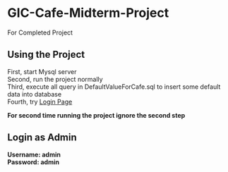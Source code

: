 # GIC-Cafe-Midterm-Project
For Completed Project

## Using the Project
First, start Mysql server<br>
Second, run the project normally<br>
Third, execute all query in DefaultValueForCafe.sql to insert some default data into database<br>
Fourth, try [Login Page](http://localhost:8080/login)<br>

**For second time running the project ignore the second step**<br>

## Login as Admin
**Username: admin**<br>
**Password: admin**

